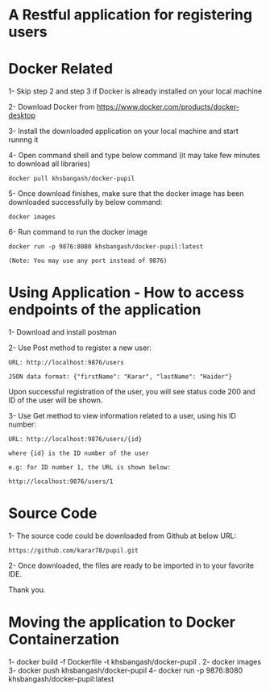 
# A Restful application for registering users

# Docker Related
1- Skip step 2 and step 3 if Docker is already installed on your local machine

2- Download Docker from https://www.docker.com/products/docker-desktop

3- Install the downloaded application on your local machine and start runnng it

4- Open command shell and type below command (it may take few minutes to download all libraries)

	docker pull khsbangash/docker-pupil

5- Once download finishes, make sure that the docker image has been downloaded successfully by below command:

	docker images

6- Run command to run the docker image

	docker run -p 9876:8080 khsbangash/docker-pupil:latest
	
	(Note: You may use any port instead of 9876)


# Using Application - How to access endpoints of the application
1- Download and install postman 

2- Use Post method to register a new user:

	URL: http://localhost:9876/users
	
	JSON data format: {"firstName": "Karar", "lastName": "Haider"}
	
Upon successful registration of the user, you will see status code 200 and ID of the user will be shown.

3- Use Get method to view information related to a user, using his ID number:

	URL: http://localhost:9876/users/{id}
	
	where {id} is the ID number of the user
	
	e.g: for ID number 1, the URL is shown below:
	
	http://localhost:9876/users/1
	

# Source Code
1- The source code could be downloaded from Github at below URL:

	https://github.com/karar78/pupil.git
	
2- Once downloaded, the files are ready to be imported in to your favorite IDE.

Thank you.

# Moving the application to Docker Containerzation
1- docker build -f Dockerfile -t khsbangash/docker-pupil .
2- docker images
3- docker push khsbangash/docker-pupil
4- docker run -p 9876:8080 khsbangash/docker-pupil:latest

